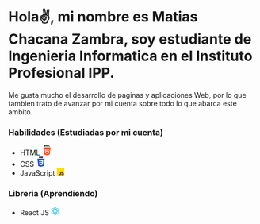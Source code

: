 # Hola✌, mi nombre es Matias Chacana Zambra, soy estudiante de Ingenieria Informatica en el Instituto Profesional IPP. 
<p>Me gusta mucho el desarrollo de paginas y aplicaciones Web, por lo que tambien trato de avanzar por mi cuenta sobre todo lo que abarca este ambito.</p>

<h3>Habilidades (Estudiadas por mi cuenta)</h3>
<ul>
  <li>HTML
    <img src='https://github.com/Matichz/Matichz/blob/main/html-5.png' width='20px'/>
  </li>
  <li>CSS
    <img src='https://github.com/Matichz/Matichz/blob/main/css-3.png' width='20px'/>
  </li>
  <li>JavaScript
    <img src='https://github.com/Matichz/Matichz/blob/main/js.png' width='15px'/>
  </li>
</ul>
  
<h3>Libreria (Aprendiendo)</h3>
<ul>
  <li>React JS
    <img src='https://github.com/Matichz/Matichz/blob/main/science.png' width='17px'/>
  </li>
</ul>
